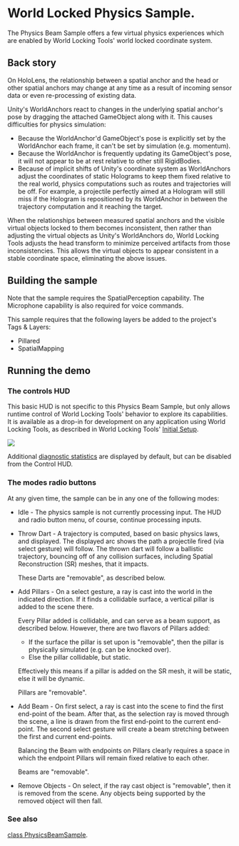 # World Locked Physics Sample.

The Physics Beam Sample offers a few virtual physics experiences which are enabled by World Locking Tools' world locked coordinate system.

## Back story

On HoloLens, the relationship between a spatial anchor and the head or other spatial anchors may change at any time as a result of incoming sensor data or even re-processing of existing data. 

Unity's WorldAnchors react to changes in the underlying spatial anchor's pose by dragging the attached GameObject along with it. This causes difficulties for physics simulation:

* Because the WorldAnchor'd GameObject's pose is explicitly set by the WorldAnchor each frame, it can't be set by simulation (e.g. momentum).
* Because the WorldAnchor is frequently updating its GameObject's pose, it will not appear to be at rest relative to other still RigidBodies.
* Because of implicit shifts of Unity's coordinate system as WorldAnchors adjust the coordinates of static Holograms to keep them fixed relative to the real world, physics computations such as routes and trajectories will be off. For example, a projectile perfectly aimed at a Hologram will still miss if the Hologram is repositioned by its WorldAnchor in between the trajectory computation and it reaching the target.

When the relationships between measured spatial anchors and the visible virtual objects locked to them becomes inconsistent, then rather than adjusting the virtual objects as Unity's WorldAnchors do, World Locking Tools adjusts the head transform to minimize perceived artifacts from those inconsistencies. This allows the virtual objects to appear consistent in a stable coordinate space, eliminating the above issues.

## Building the sample

Note that the sample requires the SpatialPerception capability. The Microphone capability is also required for voice commands.

This sample requires that the following layers be added to the project's Tags & Layers:
  * Pillared
  * SpatialMapping

## Running the demo

### The controls HUD

This basic HUD is not specific to this Physics Beam Sample, but only allows runtime control of World Locking Tools' behavior to explore its capabilities. It is available as a drop-in for development on any application using World Locking Tools, as described in World Locking Tools' [Initial Setup](../InitialSetup.md).

![](~/DocGen/Images/Screens/ControlsHud.jpg)

Additional [diagnostic statistics](../Tools.md#additional-output) are displayed by default, but can be disabled from the Control HUD.

### The modes radio buttons

At any given time, the sample can be in any one of the following modes:

* Idle - The physics sample is not currently processing input. The HUD and radio button menu, of course, continue processing inputs.

* Throw Dart - A trajectory is computed, based on basic physics laws, and displayed. The displayed arc shows the path a projectile fired (via select gesture) will follow. The thrown dart will follow a ballistic trajectory, bouncing off of any collision surfaces, including Spatial Reconstruction (SR) meshes, that it impacts.

  These Darts are "removable", as described below.

* Add Pillars - On a select gesture, a ray is cast into the world in the indicated direction. If it finds a collidable surface, a vertical pillar is added to the scene there. 

  Every Pillar added is collidable, and can serve as a beam support, as described below. However, there are two flavors of Pillars added:

  * If the surface the pillar is set upon is "removable", then the pillar is physically simulated (e.g. can be knocked over).
  * Else the pillar collidable, but static.

  Effectively this means if a pillar is added on the SR mesh, it will be static, else it will be dynamic. 

  Pillars are "removable".

 * Add Beam - On first select, a ray is cast into the scene to find the first end-point of the beam. After that, as the selection ray is moved through the scene, a line is drawn from the first end-point to the current end-point. The second select gesture will create a beam stretching between the first and current end-points.

   Balancing the Beam with endpoints on Pillars clearly requires a space in which the endpoint Pillars will remain fixed relative to each other.

   Beams are "removable".

 * Remove Objects - On select, if the ray cast object is "removable", then it is removed from the scene. Any objects being supported by the removed object will then fall.

### See also

[class PhysicsBeamSample](xref:Microsoft.MixedReality.WorldLocking.Examples.PhysicsBeamSample).